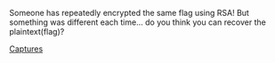 Someone has repeatedly encrypted the same flag using RSA! But something was different each time...  do you think you can recover the plaintext(flag)?

<a href="/files/plaid2015_strength_capture.txt">Captures</a>
